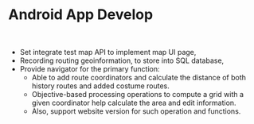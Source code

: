 # Android App Develop
</br>

* Set integrate test map API to implement map UI page, 
* Recording routing geoinformation, to store into SQL database, 
* Provide navigator for the primary function: 
  * Able to add route coordinators and calculate the distance of both history routes and added costume routes.
  * Objective-based processing operations to compute a grid with a given coordinator help calculate the area and edit information.
  * Also, support website version for such operation and functions.
